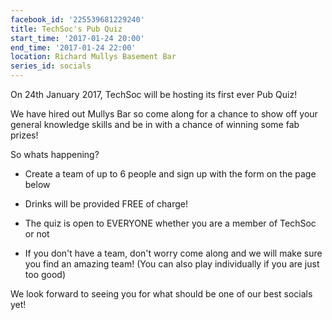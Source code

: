 ```yaml
---
facebook_id: '225539681229240'
title: TechSoc's Pub Quiz
start_time: '2017-01-24 20:00'
end_time: '2017-01-24 22:00'
location: Richard Mullys Basement Bar
series_id: socials
---
```


On 24th January 2017, TechSoc will be hosting its first ever Pub Quiz!   
  
We have hired out Mullys Bar so come along for a chance to show off your general knowledge skills and be in with a chance of winning some fab prizes!  
  
So whats happening?  
  
- Create a team of up to 6 people and sign up with the form on the page below  
  
- Drinks will be provided FREE of charge!  
  
- The quiz is open to EVERYONE whether you are a member of TechSoc or not   
  
- If you don't have a team, don't worry come along and we will make sure you find an amazing team! (You can also play individually if you are just too good)  
  
We look forward to seeing you for what should be one of our best socials yet!